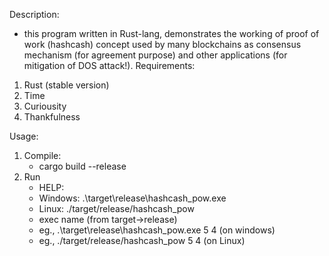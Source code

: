 Description:

- this program written in Rust-lang, demonstrates the working of proof of work (hashcash) concept used by many blockchains as consensus mechanism (for agreement purpose) and other applications (for mitigation of DOS attack!).
  Requirements:

1. Rust (stable version)
2. Time
3. Curiousity
4. Thankfulness

Usage:

1. Compile:
   - cargo build --release
2. Run
   - HELP:
   * Windows: .\target\release\hashcash_pow.exe
   * Linux: ./target/release/hashcash_pow
   - exec name (from target->release) <num of hex zeroes needed in the hash> <num of threads to be spawned>
   - eg., .\target\release\hashcash_pow.exe 5 4 (on windows)
   - eg., ./target/release/hashcash_pow 5 4 (on Linux)
